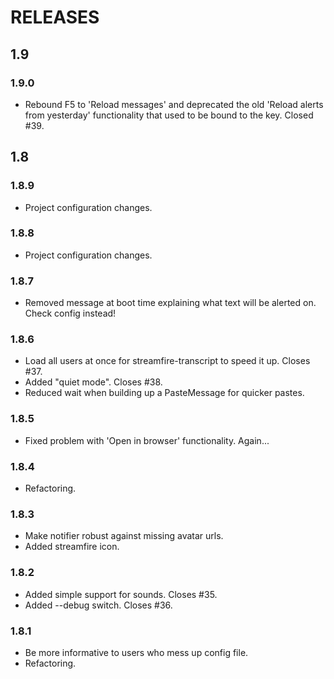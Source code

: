 RELEASES
========

## 1.9
### 1.9.0
 * Rebound F5 to 'Reload messages' and deprecated the old 'Reload alerts from yesterday' functionality that used to be bound to the key. Closed #39.

## 1.8
### 1.8.9
 * Project configuration changes.

### 1.8.8
 * Project configuration changes.

### 1.8.7
 * Removed message at boot time explaining what text will be alerted on. Check config instead!

### 1.8.6
 * Load all users at once for streamfire-transcript to speed it up. Closes #37.
 * Added "quiet mode". Closes #38.
 * Reduced wait when building up a PasteMessage for quicker pastes.
 
### 1.8.5
 * Fixed problem with 'Open in browser' functionality. Again...
 
### 1.8.4
 * Refactoring.
 
### 1.8.3
 * Make notifier robust against missing avatar urls.
 * Added streamfire icon.
 
### 1.8.2
 * Added simple support for sounds. Closes #35.
 * Added --debug switch. Closes #36.
 
### 1.8.1
 * Be more informative to users who mess up config file.
 * Refactoring.
 